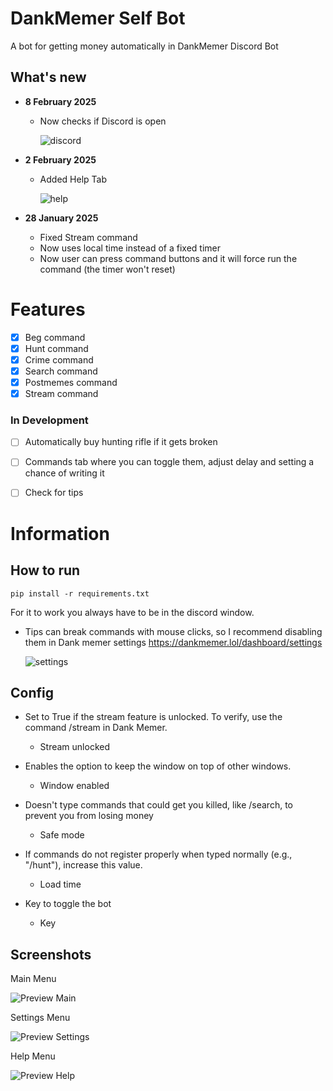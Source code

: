 # DankMemer Self Bot
A bot for getting money automatically in DankMemer Discord Bot


## What's new

- **8 February 2025**
  - Now checks if Discord is open
    
    ![discord](https://github.com/user-attachments/assets/bb8eb97e-26dd-410d-8ce1-a6b124df1f96)




- **2 February 2025**
  - Added Help Tab
    
    ![help](https://github.com/user-attachments/assets/8f00e3dc-8b05-4970-a67f-376476db02ec)

    

- **28 January 2025**
  - Fixed Stream command
  - Now uses local time instead of a fixed timer
  - Now user can press command buttons and it will force run the command (the timer won't reset)



# Features
- [x] Beg command
- [x] Hunt command
- [x] Crime command
- [x] Search command
- [x] Postmemes command
- [x] Stream command

### In Development
- [ ] Automatically buy hunting rifle if it gets broken
- [ ] Commands tab where you can toggle them, adjust delay and setting a chance of writing it
- [ ] Check for tips

 

# Information
## How to run
`pip install -r requirements.txt`

For it to work you always have to be in the discord window.

- Tips can break commands with mouse clicks, so I recommend disabling them in Dank memer settings 
https://dankmemer.lol/dashboard/settings

  ![settings](https://github.com/user-attachments/assets/0d87b4b5-d11c-4450-b14b-bc7d1f6f2dd8)


## Config

- Set to True if the stream feature is unlocked. To verify, use the command /stream in Dank Memer.
  - Stream unlocked


- Enables the option to keep the window on top of other windows.
  - Window enabled

- Doesn't type commands that could get you killed, like /search, to prevent you from losing money
  - Safe mode

- If commands do not register properly when typed normally (e.g., "/hunt"), increase this value.
  - Load time

- Key to toggle the bot
  - Key




## Screenshots

Main Menu


![Preview Main](https://github.com/user-attachments/assets/f0d26e4f-1822-477a-a26f-595a57c999ca)



Settings Menu

![Preview Settings](https://github.com/user-attachments/assets/f8a71b3f-6b44-4374-bc63-cf18d0e6e3d9)




Help Menu


![Preview Help](https://github.com/user-attachments/assets/9b21c386-7709-4673-9c63-a425f01d2e6f)




<br>



